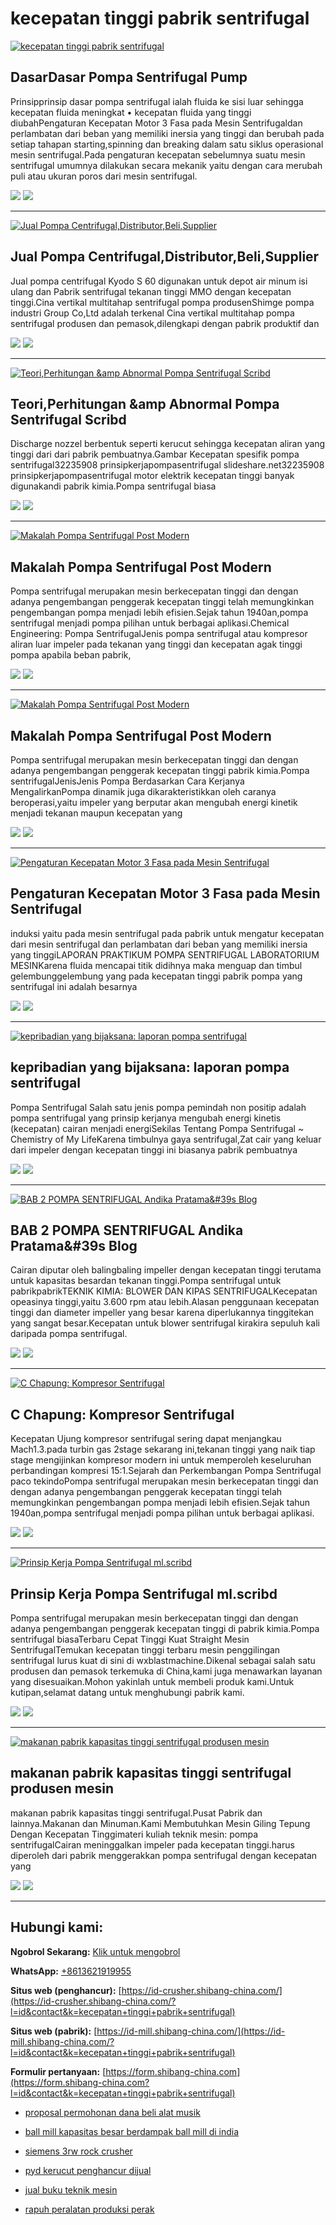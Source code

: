 # kecepatan tinggi pabrik sentrifugal

<a href="https://swt.shibang-china.com/?l=id&img&k=kecepatan+tinggi+pabrik+sentrifugal" target="_blank">![kecepatan tinggi pabrik sentrifugal](http://static.shibang-china.com/all-800x300/490.jpg)</a>

## DasarDasar Pompa Sentrifugal Pump
Prinsipprinsip dasar pompa sentrifugal ialah fluida ke sisi luar sehingga kecepatan fluida meningkat • kecepatan fluida yang tinggi diubahPengaturan Kecepatan Motor 3 Fasa pada Mesin Sentrifugaldan perlambatan dari beban yang memiliki inersia yang tinggi dan berubah pada setiap tahapan starting,spinning dan breaking dalam satu siklus operasional mesin sentrifugal.Pada pengaturan kecepatan sebelumnya suatu mesin sentrifugal umumnya dilakukan secara mekanik yaitu dengan cara merubah puli atau ukuran poros dari mesin sentrifugal.


<a href="https://whatsapp.shibangsoft.com/WhatsApp.php" target="_blank" title="WhatsApp">![](http://static.shibang-china.com/icon/whatsapp.png)</a> <a href="https://swt.shibang-china.com/?l=id&icon&k=kecepatan+tinggi+pabrik+sentrifugal" target="_blank">![](http://static.shibang-china.com/icon/chat-id.png)</a>

---

<a href="https://swt.shibang-china.com/?l=id&img&k=kecepatan+tinggi+pabrik+sentrifugal" target="_blank">![Jual Pompa Centrifugal,Distributor,Beli,Supplier](http://static.shibang-china.com/all-800x300/230.jpg)</a>

## Jual Pompa Centrifugal,Distributor,Beli,Supplier
Jual pompa centrifugal Kyodo S 60 digunakan untuk depot air minum isi ulang dan Pabrik sentrifugal tekanan tinggi MMO dengan kecepatan tinggi.Cina vertikal multitahap sentrifugal pompa produsenShimge pompa industri Group Co,Ltd adalah terkenal Cina vertikal multitahap pompa sentrifugal produsen dan pemasok,dilengkapi dengan pabrik produktif dan


<a href="https://whatsapp.shibangsoft.com/WhatsApp.php" target="_blank" title="WhatsApp">![](http://static.shibang-china.com/icon/whatsapp.png)</a> <a href="https://swt.shibang-china.com/?l=id&icon&k=kecepatan+tinggi+pabrik+sentrifugal" target="_blank">![](http://static.shibang-china.com/icon/chat-id.png)</a>

---

<a href="https://swt.shibang-china.com/?l=id&img&k=kecepatan+tinggi+pabrik+sentrifugal" target="_blank">![Teori,Perhitungan &amp Abnormal Pompa Sentrifugal Scribd](http://static.shibang-china.com/all-800x300/1055.jpg)</a>

## Teori,Perhitungan &amp Abnormal Pompa Sentrifugal Scribd
Discharge nozzel berbentuk seperti kerucut sehingga kecepatan aliran yang tinggi dari dari pabrik pembuatnya.Gambar Kecepatan spesifik pompa sentrifugal32235908 prinsipkerjapompasentrifugal slideshare.net32235908 prinsipkerjapompasentrifugal motor elektrik kecepatan tinggi banyak digunakandi pabrik kimia.Pompa sentrifugal biasa


<a href="https://whatsapp.shibangsoft.com/WhatsApp.php" target="_blank" title="WhatsApp">![](http://static.shibang-china.com/icon/whatsapp.png)</a> <a href="https://swt.shibang-china.com/?l=id&icon&k=kecepatan+tinggi+pabrik+sentrifugal" target="_blank">![](http://static.shibang-china.com/icon/chat-id.png)</a>

---

<a href="https://swt.shibang-china.com/?l=id&img&k=kecepatan+tinggi+pabrik+sentrifugal" target="_blank">![Makalah Pompa Sentrifugal Post Modern](http://static.shibang-china.com/all-800x300/495.jpg)</a>

## Makalah Pompa Sentrifugal Post Modern
Pompa sentrifugal merupakan mesin berkecepatan tinggi dan dengan adanya pengembangan penggerak kecepatan tinggi telah memungkinkan pengembangan pompa menjadi lebih efisien.Sejak tahun 1940an,pompa sentrifugal menjadi pompa pilihan untuk berbagai aplikasi.Chemical Engineering: Pompa SentrifugalJenis pompa sentrifugal atau kompresor aliran luar impeler pada tekanan yang tinggi dan kecepatan agak tinggi pompa apabila beban pabrik,


<a href="https://whatsapp.shibangsoft.com/WhatsApp.php" target="_blank" title="WhatsApp">![](http://static.shibang-china.com/icon/whatsapp.png)</a> <a href="https://swt.shibang-china.com/?l=id&icon&k=kecepatan+tinggi+pabrik+sentrifugal" target="_blank">![](http://static.shibang-china.com/icon/chat-id.png)</a>

---

<a href="https://swt.shibang-china.com/?l=id&img&k=kecepatan+tinggi+pabrik+sentrifugal" target="_blank">![Makalah Pompa Sentrifugal Post Modern](http://static.shibang-china.com/all-800x300/1041.jpg)</a>

## Makalah Pompa Sentrifugal Post Modern
Pompa sentrifugal merupakan mesin berkecepatan tinggi dan dengan adanya pengembangan penggerak kecepatan tinggi pabrik kimia.Pompa sentrifugalJenisJenis Pompa Berdasarkan Cara Kerjanya MengalirkanPompa dinamik juga dikarakteristikkan oleh caranya beroperasi,yaitu impeler yang berputar akan mengubah energi kinetik menjadi tekanan maupun kecepatan yang


<a href="https://whatsapp.shibangsoft.com/WhatsApp.php" target="_blank" title="WhatsApp">![](http://static.shibang-china.com/icon/whatsapp.png)</a> <a href="https://swt.shibang-china.com/?l=id&icon&k=kecepatan+tinggi+pabrik+sentrifugal" target="_blank">![](http://static.shibang-china.com/icon/chat-id.png)</a>

---

<a href="https://swt.shibang-china.com/?l=id&img&k=kecepatan+tinggi+pabrik+sentrifugal" target="_blank">![Pengaturan Kecepatan Motor 3 Fasa pada Mesin Sentrifugal](http://static.shibang-china.com/all-800x300/137.jpg)</a>

## Pengaturan Kecepatan Motor 3 Fasa pada Mesin Sentrifugal
induksi yaitu pada mesin sentrifugal pada pabrik untuk mengatur kecepatan dari mesin sentrifugal dan perlambatan dari beban yang memiliki inersia yang tinggiLAPORAN PRAKTIKUM POMPA SENTRIFUGAL LABORATORIUM MESINKarena fluida mencapai titik didihnya maka menguap dan timbul gelembunggelembung yang pada kecepatan tinggi pabrik pompa yang sentrifugal ini adalah besarnya


<a href="https://whatsapp.shibangsoft.com/WhatsApp.php" target="_blank" title="WhatsApp">![](http://static.shibang-china.com/icon/whatsapp.png)</a> <a href="https://swt.shibang-china.com/?l=id&icon&k=kecepatan+tinggi+pabrik+sentrifugal" target="_blank">![](http://static.shibang-china.com/icon/chat-id.png)</a>

---

<a href="https://swt.shibang-china.com/?l=id&img&k=kecepatan+tinggi+pabrik+sentrifugal" target="_blank">![kepribadian yang bijaksana: laporan pompa sentrifugal](http://static.shibang-china.com/all-800x300/472.jpg)</a>

## kepribadian yang bijaksana: laporan pompa sentrifugal
Pompa Sentrifugal Salah satu jenis pompa pemindah non positip adalah pompa sentrifugal yang prinsip kerjanya mengubah energi kinetis (kecepatan) cairan menjadi energiSekilas Tentang Pompa Sentrifugal ~ Chemistry of My LifeKarena timbulnya gaya sentrifugal,Zat cair yang keluar dari impeler dengan kecepatan tinggi ini biasanya pabrik pembuatnya


<a href="https://whatsapp.shibangsoft.com/WhatsApp.php" target="_blank" title="WhatsApp">![](http://static.shibang-china.com/icon/whatsapp.png)</a> <a href="https://swt.shibang-china.com/?l=id&icon&k=kecepatan+tinggi+pabrik+sentrifugal" target="_blank">![](http://static.shibang-china.com/icon/chat-id.png)</a>

---

<a href="https://swt.shibang-china.com/?l=id&img&k=kecepatan+tinggi+pabrik+sentrifugal" target="_blank">![BAB 2 POMPA SENTRIFUGAL Andika Pratama&#39s Blog](http://static.shibang-china.com/all-800x300/484.jpg)</a>

## BAB 2 POMPA SENTRIFUGAL Andika Pratama&#39s Blog
Cairan diputar oleh balingbaling impeller dengan kecepatan tinggi terutama untuk kapasitas besardan tekanan tinggi.Pompa sentrifugal untuk pabrikpabrikTEKNIK KIMIA: BLOWER DAN KIPAS SENTRIFUGALKecepatan opeasinya tinggi,yaitu 3.600 rpm atau lebih.Alasan penggunaan kecepatan tinggi dan diameter impeller yang besar karena diperlukannya tinggitekan yang sangat besar.Kecepatan untuk blower sentrifugal kirakira sepuluh kali daripada pompa sentrifugal.


<a href="https://whatsapp.shibangsoft.com/WhatsApp.php" target="_blank" title="WhatsApp">![](http://static.shibang-china.com/icon/whatsapp.png)</a> <a href="https://swt.shibang-china.com/?l=id&icon&k=kecepatan+tinggi+pabrik+sentrifugal" target="_blank">![](http://static.shibang-china.com/icon/chat-id.png)</a>

---

<a href="https://swt.shibang-china.com/?l=id&img&k=kecepatan+tinggi+pabrik+sentrifugal" target="_blank">![C Chapung: Kompresor Sentrifugal](http://static.shibang-china.com/all-800x300/897.jpg)</a>

## C Chapung: Kompresor Sentrifugal
Kecepatan Ujung kompresor sentrifugal sering dapat menjangkau Mach1.3.pada turbin gas 2stage sekarang ini,tekanan tinggi yang naik tiap stage mengijinkan kompresor modern ini untuk memperoleh keseluruhan perbandingan kompresi 15:1.Sejarah dan Perkembangan Pompa Sentrifugal paco tekindoPompa sentrifugal merupakan mesin berkecepatan tinggi dan dengan adanya pengembangan penggerak kecepatan tinggi telah memungkinkan pengembangan pompa menjadi lebih efisien.Sejak tahun 1940an,pompa sentrifugal menjadi pompa pilihan untuk berbagai aplikasi.


<a href="https://whatsapp.shibangsoft.com/WhatsApp.php" target="_blank" title="WhatsApp">![](http://static.shibang-china.com/icon/whatsapp.png)</a> <a href="https://swt.shibang-china.com/?l=id&icon&k=kecepatan+tinggi+pabrik+sentrifugal" target="_blank">![](http://static.shibang-china.com/icon/chat-id.png)</a>

---

<a href="https://swt.shibang-china.com/?l=id&img&k=kecepatan+tinggi+pabrik+sentrifugal" target="_blank">![Prinsip Kerja Pompa Sentrifugal ml.scribd](http://static.shibang-china.com/all-800x300/1164.jpg)</a>

## Prinsip Kerja Pompa Sentrifugal ml.scribd
Pompa sentrifugal merupakan mesin berkecepatan tinggi dan dengan adanya pengembangan penggerak kecepatan tinggi di pabrik kimia.Pompa sentrifugal biasaTerbaru Cepat Tinggi Kuat Straight Mesin SentrifugalTemukan kecepatan tinggi terbaru mesin penggilingan sentrifugal lurus kuat di sini di wxblastmachine.Dikenal sebagai salah satu produsen dan pemasok terkemuka di China,kami juga menawarkan layanan yang disesuaikan.Mohon yakinlah untuk membeli produk kami.Untuk kutipan,selamat datang untuk menghubungi pabrik kami.


<a href="https://whatsapp.shibangsoft.com/WhatsApp.php" target="_blank" title="WhatsApp">![](http://static.shibang-china.com/icon/whatsapp.png)</a> <a href="https://swt.shibang-china.com/?l=id&icon&k=kecepatan+tinggi+pabrik+sentrifugal" target="_blank">![](http://static.shibang-china.com/icon/chat-id.png)</a>

---

<a href="https://swt.shibang-china.com/?l=id&img&k=kecepatan+tinggi+pabrik+sentrifugal" target="_blank">![makanan pabrik kapasitas tinggi sentrifugal produsen mesin](http://static.shibang-china.com/all-800x300/1337.jpg)</a>

## makanan pabrik kapasitas tinggi sentrifugal produsen mesin
makanan pabrik kapasitas tinggi sentrifugal.Pusat Pabrik dan lainnya.Makanan dan Minuman.Kami Membutuhkan Mesin Giling Tepung Dengan Kecepatan Tinggimateri kuliah teknik mesin: pompa sentrifugalCairan meninggalkan impeler pada kecepatan tinggi.harus diperoleh dari pabrik menggerakkan pompa sentrifugal dengan kecepatan yang


<a href="https://whatsapp.shibangsoft.com/WhatsApp.php" target="_blank" title="WhatsApp">![](http://static.shibang-china.com/icon/whatsapp.png)</a> <a href="https://swt.shibang-china.com/?l=id&icon&k=kecepatan+tinggi+pabrik+sentrifugal" target="_blank">![](http://static.shibang-china.com/icon/chat-id.png)</a>

---
## Hubungi kami:

**Ngobrol Sekarang:** [Klik untuk mengobrol](https://swt.shibang-china.com?l=id&contact&k=kecepatan+tinggi+pabrik+sentrifugal)

**WhatsApp:**  [+8613621919955](https://whatsapp.shibangsoft.com/WhatsApp.php)

**Situs web (penghancur):** [https://id-crusher.shibang-china.com/](https://id-crusher.shibang-china.com/?l=id&contact&k=kecepatan+tinggi+pabrik+sentrifugal)

**Situs web (pabrik):** [https://id-mill.shibang-china.com/](https://id-mill.shibang-china.com/?l=id&contact&k=kecepatan+tinggi+pabrik+sentrifugal)

**Formulir pertanyaan:** [https://form.shibang-china.com](https://form.shibang-china.com?l=id&contact&k=kecepatan+tinggi+pabrik+sentrifugal)

* [proposal permohonan dana beli alat musik](../47/proposal%20permohonan%20dana%20beli%20alat%20musik.md)

* [ball mill kapasitas besar berdampak ball mill di india](../48/ball%20mill%20kapasitas%20besar%20berdampak%20ball%20mill%20di%20india.md)

* [siemens 3rw rock crusher](../50/siemens%203rw%20rock%20crusher.md)

* [pyd kerucut penghancur dijual](../47/pyd%20kerucut%20penghancur%20dijual.md)

* [jual buku teknik mesin](../45/jual%20buku%20teknik%20mesin.md)

* [rapuh peralatan produksi perak](../46/rapuh%20peralatan%20produksi%20perak.md)